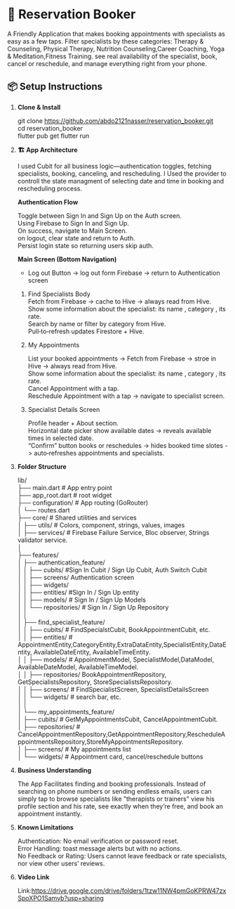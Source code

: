 # 📖 Reservation Booker

A Friendly Application that makes booking appointments with specialists as easy as a few taps.
Filter specialists by these categories: Therapy & Counseling, Physical Therapy, Nutrition Counseling,Career Coaching, Yoga & Meditation,Fitness Training.
see real availability of the specialist, book, cancel or reschedule, and manage everything right from your phone.

## 📦 Setup Instructions

1. **Clone & Install**  
 
   git clone https://github.com/abdo2121nasser/reservation_booker.git  
   cd reservation_booker  
   flutter pub get
   flutter run
   
2. **🏗️ App Architecture**

     I used Cubit for all business logic—authentication toggles, fetching specialists, booking, canceling, and rescheduling.
     I Used the provider to controll the state managment of selecting date and time in booking and rescheduling process.

    **Authentication Flow**

      Toggle between Sign In and Sign Up on the Auth screen.<br>
      Using Firebase to Sign In and Sign Up.<br>
      On success, navigate to Main Screen.<br>
      on logout, clear state and return to Auth.<br>
      Persist login state so returning users skip auth.<br>

   **Main Screen (Bottom Navigation)**

     - Log out Button -> log out form Firebase -> return to Authentication screen

     1. Find Specialists Body<br>
     Fetch from Firebase → cache to Hive → always read from Hive.<br>
     Show some information about the specialist: its name , category , its rate.<br>
     Search by name or filter by category from Hive.<br>
     Pull‑to‑refresh updates Firestore + Hive.<br>

    2. My Appointments<br>

       List your booked appointments -> Fetch from Firebase -> stroe in Hive -> always read from Hive.<br>
       Show some information about the specialist: its name , category , its rate.<br>
       Cancel Appointment with a tap.<br>
       Reschedule Appointment with a tap -> navigate to specialist screen.<br>
   
   3. Specialist Details Screen

      Profile header + About section.<br>
      Horizontal date picker show available dates → reveals available times in selected date.<br>
      “Confirm” button books or reschedules -> hides booked time slotes -> auto‑refreshes appointments and specialists.<br>

3. **Folder Structure**

   lib/<br>
├── main.dart # App entry point<br>
├── app_root.dart # root widget<br>
├── configuration/ # App routing (GoRouter)<br>
│ └── routes.dart<br>
├── core/ # Shared utilities and services<br>
│ ├── utils/ # Colors, component, strings, values, images<br>
│ ├── services/ # Firebase Failure Service, Bloc observer, Strings validator service.<br>
│<br>
├── features/<br>
│ ├── authentication_feature/ <br>
│ │ ├── cubits/ #Sign In Cubit / Sign Up Cubit, Auth Switch Cubit<br>
│ │ ├── screens/ Authentication screen<br>
│ │ ├── widgets/<br>
│ │ ├── entities/ #Sign In / Sign Up entity<br>
│ │ ├── models/ # Sign In / Sign Up Models<br>
│ │ └── repositories/ # Sign In / Sign Up Repository<br>
│ │<br>
│ ├── find_specialist_feature/<br>
│ │ ├── cubits/ # FindSpecialstCubit, BookAppointmentCubit, etc.<br>
│ │ ├── entities/ # AppointmentEntity,CategoryEntity,ExtraDataEntity,SpecialistEntity,DataEntity, AvailableDateEntity, AvailableTimeEntity.<br>
│ │ ├── models/ # AppointmentModel, SpecialistModel,DataModel, AvailableDateModel, AvailableTimeModel.<br>
│ │ ├── repositories/ BookAppointmentRepository, GetSpecialistsRepository, StoreSpecialistsRepository.<br>
│ │ ├── screens/ # FindSpecialistScreen, SpecialistDetailsScreen<br>
│ │ └── widgets/ # search bar, etc.<br>
│ │<br>
│ └── my_appointments_feature/<br>
│ ├── cubits/ # GetMyAppointmentsCubit, CancelAppointmentCubit.<br>
│ ├── repositories/ # CancelAppointmentRepository,GetAppointmentRepository,RescheduleAppointmentsRepository,StoreMyAppointmentsRepository.<br>
│ ├── screens/ # My appointments list<br>
│ └── widgets/ # Appointment card, cancel/reschedule buttons<br>

4. **Business Understanding**<br>

   The App Facilitates finding and booking professionals. Instead of searching on phone numbers or sending endless emails, users can simply tap to browse specialists like "therapists or trainers" view his 
   profile section and his rate, see exactly when they’re free, and book an appointment instantly.<br>

5. **Known Limitations**<br>

   Authentication: No email verification or password reset.<br>
   Error Handling: toast message alerts but with no actions.<br>
   No Feedback or Rating: Users cannot leave feedback or rate specialists, nor view other users’ reviews.<br>


6. **Video Link**<br>

   Link:https://drive.google.com/drive/folders/1tzw11NW4pmGoKPRW47zxSpoXPO1Samyb?usp=sharing<br>





   



